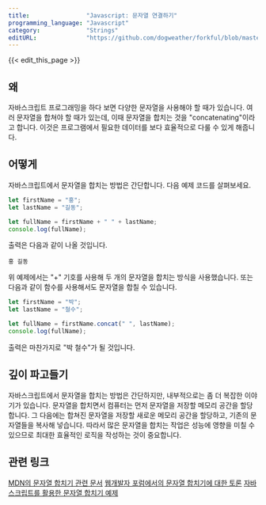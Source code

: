 ```yaml
---
title:                "Javascript: 문자열 연결하기"
programming_language: "Javascript"
category:             "Strings"
editURL:              "https://github.com/dogweather/forkful/blob/master/content/ko/javascript/concatenating-strings.md"
---
```


{{< edit_this_page >}}

## 왜

자바스크립트 프로그래밍을 하다 보면 다양한 문자열을 사용해야 할 때가 있습니다. 여러 문자열을 합쳐야 할 때가 있는데, 이때 문자열을 합치는 것을 "concatenating"이라고 합니다. 이것은 프로그램에서 필요한 데이터를 보다 효율적으로 다룰 수 있게 해줍니다. 

## 어떻게

자바스크립트에서 문자열을 합치는 방법은 간단합니다. 다음 예제 코드를 살펴보세요.

```Javascript
let firstName = "홍";
let lastName = "길동";

let fullName = firstName + " " + lastName;
console.log(fullName);
```

출력은 다음과 같이 나올 것입니다.

```
홍 길동
```

위 예제에서는 "+" 기호를 사용해 두 개의 문자열을 합치는 방식을 사용했습니다. 또는 다음과 같이 함수를 사용해서도 문자열을 합칠 수 있습니다.

```Javascript
let firstName = "박";
let lastName = "철수";

let fullName = firstName.concat(" ", lastName);
console.log(fullName);
```

출력은 마찬가지로 "박 철수"가 될 것입니다.

## 깊이 파고들기

자바스크립트에서 문자열을 합치는 방법은 간단하지만, 내부적으로는 좀 더 복잡한 이야기가 있습니다. 문자열을 합치면서 컴퓨터는 먼저 문자열을 저장할 메모리 공간을 할당합니다. 그 다음에는 합쳐진 문자열을 저장할 새로운 메모리 공간을 할당하고, 기존의 문자열들을 복사해 넣습니다. 따라서 많은 문자열을 합치는 작업은 성능에 영향을 미칠 수 있으므로 최대한 효율적인 로직을 작성하는 것이 중요합니다.

## 관련 링크

[MDN의 문자열 합치기 관련 문서](https://developer.mozilla.org/ko/docs/Web/JavaScript/Reference/Global_Objects/String/concat)
[웹개발자 포럼에서의 문자열 합치기에 대한 토론](https://forum.webdevelopers.kr/t/topic/887)
[자바스크립트를 활용한 문자열 합치기 예제](https://www.daleseo.com/js-string-concat/)